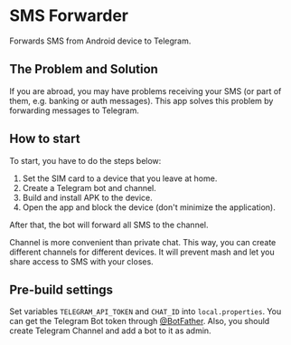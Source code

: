 # SMS Forwarder
Forwards SMS from Android device to Telegram.

## The Problem and Solution

If you are abroad, you may have problems receiving your SMS (or part of them, e.g. banking or auth messages). This app solves this problem by forwarding messages to Telegram.

## How to start

To start, you have to do the steps below:

1. Set the SIM card to a device that you leave at home.
2. Create a Telegram bot and channel.
3. Build and install APK to the device.
4. Open the app and block the device (don't minimize the application).

After that, the bot will forward all SMS to the channel.

Channel is more convenient than private chat. This way, you can create different channels for different devices. It will prevent mash and let you share access to SMS with your closes.

## Pre-build settings

Set variables `TELEGRAM_API_TOKEN` and `CHAT_ID` into `local.properties`. You can get the Telegram Bot token through [@BotFather](https://t.me/BotFather). Also, you should create Telegram Channel and add a bot to it as admin.
